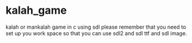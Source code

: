 # kalah_game
kalah or mankalah game in c using sdl
      please remember that you need to set up you work space so that you can use sdl2 and sdl ttf and sdl image.
